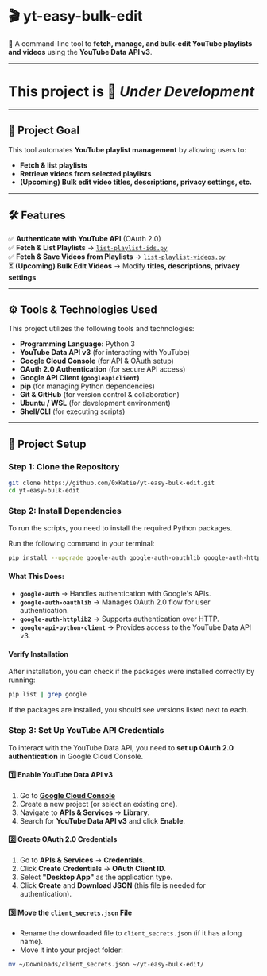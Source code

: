 # 🎬 yt-easy-bulk-edit
🚀 A command-line tool to **fetch, manage, and bulk-edit YouTube playlists and videos** using the **YouTube Data API v3**.

---

# This project is 🚧 *Under Development*

---

## 🎯 **Project Goal**
This tool automates **YouTube playlist management** by allowing users to:
- **Fetch & list playlists**
- **Retrieve videos from selected playlists**
- **(Upcoming) Bulk edit video titles, descriptions, privacy settings, etc.**

---

## 🛠 **Features**
✅ **Authenticate with YouTube API** (OAuth 2.0)  
✅ **Fetch & List Playlists** → [`list-playlist-ids.py`](list-playlist-ids.py)  
✅ **Fetch & Save Videos from Playlists** → [`list-playlist-videos.py`](list-playlist-videos.py)  
⏳ **(Upcoming) Bulk Edit Videos** → Modify **titles, descriptions, privacy settings**  

---

## ⚙️ **Tools & Technologies Used**
This project utilizes the following tools and technologies:
- **Programming Language:** Python 3
- **YouTube Data API v3** (for interacting with YouTube)
- **Google Cloud Console** (for API & OAuth setup)
- **OAuth 2.0 Authentication** (for secure API access)
- **Google API Client (`googleapiclient`)**
- **pip** (for managing Python dependencies)
- **Git & GitHub** (for version control & collaboration)
- **Ubuntu / WSL** (for development environment)
- **Shell/CLI** (for executing scripts)

---

## 🚀 **Project Setup**
### **Step 1: Clone the Repository**
```bash
git clone https://github.com/0xKatie/yt-easy-bulk-edit.git
cd yt-easy-bulk-edit
```

### **Step 2: Install Dependencies**
To run the scripts, you need to install the required Python packages.

Run the following command in your terminal:
```bash
pip install --upgrade google-auth google-auth-oauthlib google-auth-httplib2 google-api-python-client
```

#### **What This Does:**
- **`google-auth`** → Handles authentication with Google's APIs.
- **`google-auth-oauthlib`** → Manages OAuth 2.0 flow for user authentication.
- **`google-auth-httplib2`** → Supports authentication over HTTP.
- **`google-api-python-client`** → Provides access to the YouTube Data API v3.

#### **Verify Installation**
After installation, you can check if the packages were installed correctly by running:
```bash
pip list | grep google
```

If the packages are installed, you should see versions listed next to each.


### **Step 3: Set Up YouTube API Credentials**
To interact with the YouTube Data API, you need to **set up OAuth 2.0 authentication** in Google Cloud Console.

#### **1️⃣ Enable YouTube Data API v3**
1. Go to **[Google Cloud Console](https://console.cloud.google.com/)**
2. Create a new project (or select an existing one).
3. Navigate to **APIs & Services** → **Library**.
4. Search for **YouTube Data API v3** and click **Enable**.

#### **2️⃣ Create OAuth 2.0 Credentials**
1. Go to **APIs & Services** → **Credentials**.
2. Click **Create Credentials** → **OAuth Client ID**.
3. Select **"Desktop App"** as the application type.
4. Click **Create** and **Download JSON** (this file is needed for authentication).

#### **3️⃣ Move the `client_secrets.json` File**
- Rename the downloaded file to `client_secrets.json` (if it has a long name).
- Move it into your project folder:
```bash
mv ~/Downloads/client_secrets.json ~/yt-easy-bulk-edit/
```
